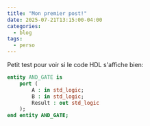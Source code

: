 ```yaml
---
title: "Mon premier post!"
date: 2025-07-21T13:15:00-04:00
categories:
  - blog
tags:
  - perso
---
```


Petit test pour voir si le code HDL s'affiche bien:
```vhdl
entity AND_GATE is
    port (
        A : in std_logic;
        B : in std_logic;
        Result : out std_logic
    );
end entity AND_GATE;
```
